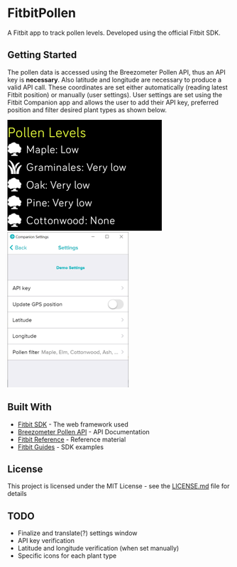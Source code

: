 # FitbitPollen
A Fitbit app to track pollen levels. Developed using the official Fitbit SDK.

## Getting Started

The pollen data is accessed using the Breezometer Pollen API, thus an API key is **necessary**. Also latitude and longitude are necessary to produce a valid API call. These coordinates are set either automatically (reading latest Fitbit position) or manually (user settings). User settings are set using the Fitbit Companion app and allows the user to add their API key, preferred position and filter desired plant types as shown below.

<img src="Pollen-screenshot.png" width="348" height="250">
<img src="Pollen-screenshot1.png" height="350">

## Built With

* [Fitbit SDK](https://studio.fitbit.com/) - The web framework used
* [Breezometer Pollen API](https://docs.breezometer.com/api-documentation/pollen-api/v2/) - API Documentation
* [Fitbit Reference](https://dev.fitbit.com/build/reference/) - Reference material
* [Fitbit Guides](https://dev.fitbit.com/build/guides/) - SDK examples

## License

This project is licensed under the MIT License - see the [LICENSE.md](LICENSE.md) file for details

## TODO

* Finalize and translate(?) settings window
* API key verification
* Latitude and longitude verification (when set manually)
* Specific icons for each plant type

